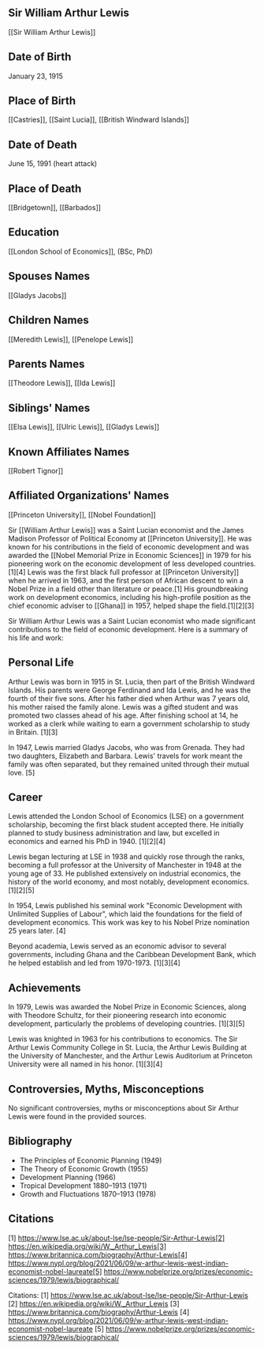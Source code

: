 ## Sir William Arthur Lewis
[[Sir William Arthur Lewis]]
## Date of Birth
January 23, 1915
## Place of Birth
[[Castries]], [[Saint Lucia]], [[British Windward Islands]]
## Date of Death
June 15, 1991 (heart attack)
## Place of Death
[[Bridgetown]], [[Barbados]]
## Education
[[London School of Economics]], (BSc, PhD)
## Spouses Names
[[Gladys Jacobs]]
## Children Names
[[Meredith Lewis]], [[Penelope Lewis]]
## Parents Names
[[Theodore Lewis]], [[Ida Lewis]]
## Siblings' Names
[[Elsa Lewis]], [[Ulric Lewis]], [[Gladys Lewis]]
## Known Affiliates Names
[[Robert Tignor]]
## Affiliated Organizations' Names
[[Princeton University]], [[Nobel Foundation]]

Sir [[William Arthur Lewis]] was a Saint Lucian economist and the James Madison Professor of Political Economy at [[Princeton University]]. He was known for his contributions in the field of economic development and was awarded the [[Nobel Memorial Prize in Economic Sciences]] in 1979 for his pioneering work on the economic development of less developed countries.[1][4] Lewis was the first black full professor at [[Princeton University]] when he arrived in 1963, and the first person of African descent to win a Nobel Prize in a field other than literature or peace.[1] His groundbreaking work on development economics, including his high-profile position as the chief economic adviser to [[Ghana]] in 1957, helped shape the field.[1][2][3]

Sir William Arthur Lewis was a Saint Lucian economist who made significant contributions to the field of economic development. Here is a summary of his life and work:

## Personal Life
Arthur Lewis was born in 1915 in St. Lucia, then part of the British Windward Islands. His parents were George Ferdinand and Ida Lewis, and he was the fourth of their five sons. After his father died when Arthur was 7 years old, his mother raised the family alone. Lewis was a gifted student and was promoted two classes ahead of his age. After finishing school at 14, he worked as a clerk while waiting to earn a government scholarship to study in Britain. [1][3]

In 1947, Lewis married Gladys Jacobs, who was from Grenada. They had two daughters, Elizabeth and Barbara. Lewis' travels for work meant the family was often separated, but they remained united through their mutual love. [5]

## Career
Lewis attended the London School of Economics (LSE) on a government scholarship, becoming the first black student accepted there. He initially planned to study business administration and law, but excelled in economics and earned his PhD in 1940. [1][2][4]

Lewis began lecturing at LSE in 1938 and quickly rose through the ranks, becoming a full professor at the University of Manchester in 1948 at the young age of 33. He published extensively on industrial economics, the history of the world economy, and most notably, development economics. [1][2][5]

In 1954, Lewis published his seminal work "Economic Development with Unlimited Supplies of Labour", which laid the foundations for the field of development economics. This work was key to his Nobel Prize nomination 25 years later. [4]

Beyond academia, Lewis served as an economic advisor to several governments, including Ghana and the Caribbean Development Bank, which he helped establish and led from 1970-1973. [1][3][4]

## Achievements
In 1979, Lewis was awarded the Nobel Prize in Economic Sciences, along with Theodore Schultz, for their pioneering research into economic development, particularly the problems of developing countries. [1][3][5]

Lewis was knighted in 1963 for his contributions to economics. The Sir Arthur Lewis Community College in St. Lucia, the Arthur Lewis Building at the University of Manchester, and the Arthur Lewis Auditorium at Princeton University were all named in his honor. [1][3][4]

## Controversies, Myths, Misconceptions
No significant controversies, myths or misconceptions about Sir Arthur Lewis were found in the provided sources.

## Bibliography
- The Principles of Economic Planning (1949)
- The Theory of Economic Growth (1955) 
- Development Planning (1966)
- Tropical Development 1880–1913 (1971)
- Growth and Fluctuations 1870–1913 (1978)

## Citations
[1] https://www.lse.ac.uk/about-lse/lse-people/Sir-Arthur-Lewis[2] https://en.wikipedia.org/wiki/W._Arthur_Lewis[3] https://www.britannica.com/biography/Arthur-Lewis[4] https://www.nypl.org/blog/2021/06/09/w-arthur-lewis-west-indian-economist-nobel-laureate[5] https://www.nobelprize.org/prizes/economic-sciences/1979/lewis/biographical/

Citations:
[1] https://www.lse.ac.uk/about-lse/lse-people/Sir-Arthur-Lewis
[2] https://en.wikipedia.org/wiki/W._Arthur_Lewis
[3] https://www.britannica.com/biography/Arthur-Lewis
[4] https://www.nypl.org/blog/2021/06/09/w-arthur-lewis-west-indian-economist-nobel-laureate
[5] https://www.nobelprize.org/prizes/economic-sciences/1979/lewis/biographical/